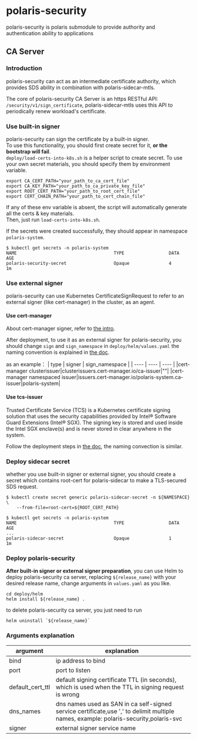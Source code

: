 # polaris-security
polaris-security is polaris submodule to provide authority and authentication ability to applications


## CA Server
### Introduction
polaris-security can act as an intermediate certificate authority, which provides SDS ability in combination with polaris-sidecar-mtls.   

The core of polaris-security CA Server is an https RESTful API: `/security/v1/sign_certificate`, polaris-sidecar-mtls uses this API to periodically renew workload's certificate.  

### Use built-in signer 
polaris-security can sign the certificate by a built-in signer.  
To use this functionality, you should first create secret for it, **or the bootstrap will fail**.   
`deploy/load-certs-into-k8s.sh` is a helper script to create secret. 
To use your own secret materials, you should specify them by environment variable.
```
export CA_CERT_PATH="your_path_to_ca_cert_file"
export CA_KEY_PATH="your_path_to_ca_private_key_file"
export ROOT_CERT_PATH="your_path_to_root_cert_file"
export CERT_CHAIN_PATH="your_path_to_cert_chain_file"
```
If any of these env variable is absent, the script will automatically generate all the certs & key materials.  
Then, just run `load-certs-into-k8s.sh`.  

If the secrets were created successfully, they should appear in namespace `polaris-system`.

```
$ kubectl get secrets -n polaris-system
NAME                                     TYPE                 DATA   AGE
polaris-security-secret                  Opaque               4      1m
```
### Use external signer
polaris-security can use Kubernetes CertificateSignRequest to refer to an external signer (like cert-manager) in the cluster, as an agent.
#### Use cert-manager
About cert-manager signer, refer to [the intro](https://cert-manager.io/docs/configuration/).  

After deployment, to use it as an external signer for polaris-security, you should change `sign` and `sign_namespace` in `deploy/helm/values.yaml`
the naming convention is explained in [the doc](https://cert-manager.io/docs/usage/kube-csr/).  

as an example：
|  type   | signer | sign_namespace |
|  ----  | ----  | ---- |
|cert-manager clusterissuer|clusterissuers.cert-manager.io/ca-issuer|""|
|cert-manager namespaced issuer|issuers.cert-manager.io/polaris-system.ca-issuer|polaris-system|

#### Use tcs-issuer
Trusted Certificate Service (TCS) is a Kubernetes certificate signing solution that uses the security capabilities provided by Intel® Software Guard Extensions (Intel® SGX). The signing key is stored and used inside the Intel SGX enclave(s) and is never stored in clear anywhere in the system.

Follow the deployment steps in [the doc](https://github.com/intel/trusted-certificate-issuer), the naming convection is similar.

### Deploy sidecar secret
whether you use built-in signer or external signer, you should create a secret which contains root-cert for polaris-sidecar to make a TLS-secured SDS request.
```
$ kubectl create secret generic polaris-sidecar-secret -n ${NAMESPACE} \
    --from-file=root-cert=${ROOT_CERT_PATH}
```
```
$ kubectl get secrets -n polaris-system
NAME                                     TYPE                 DATA   AGE
...
polaris-sidecar-secret                   Opaque               1      1m
```
### Deploy polaris-security
**After built-in signer or external signer preparation**, you can use Helm to deploy polaris-security ca server, replacing `${release_name}` with your desired release name, change arguments in `values.yaml` as you like.
```
cd deploy/helm
helm install ${release_name} .
```

to delete polaris-security ca server, you just need to run   
```
helm uninstall `${release_name}`
```

### Arguments explanation
|  argument   | explanation  |
|  ----  | ----  |
|bind | ip address to bind |
|port| port to listen| 
|default_cert_ttl| default signing certificate TTL (in seconds), which is used when the TTL in signing request is wrong|
|dns_names|dns names used as SAN in ca self-signed service certificate,use ',' to delimit multiple names, example: polaris-security,polaris-svc|
|signer| external signer service name|
